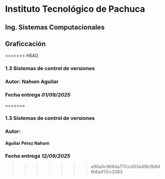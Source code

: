 # Instituto Tecnológico de Pachuca
## Ing. Sistemas Computacionales
## Graficcación
<<<<<<< HEAD
### 1.3 Sistemas de control de versiones  
### Autor: Nahum Aguilar
### Fecha entrega *01/09/2025*
=======
### 1.3 Sistemas de control de versiones
### Autor: 
#### Aguilar Pérez Nahum 
### Fecha entrega *12/09/2025*
>>>>>>> e86a0c966da717ccd03a49b3b84fb8a417cc3383
